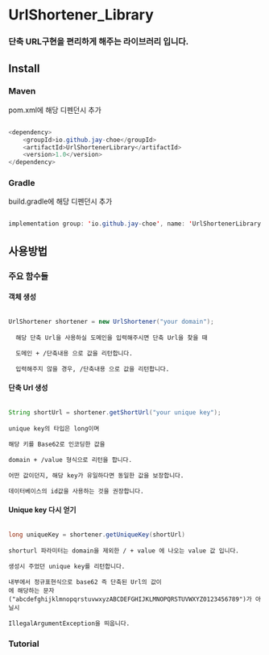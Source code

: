 # UrlShortener_Library

### 단축 URL구현을 편리하게 해주는 라이브러리 입니다.

## Install

### Maven

pom.xml에 해당 디펜던시 추가

```java

<dependency>
    <groupId>io.github.jay-choe</groupId>
    <artifactId>UrlShortenerLibrary</artifactId>
    <version>1.0</version>
</dependency>

```

### Gradle

build.gradle에 해당 디펜던시 추가

```java

implementation group: 'io.github.jay-choe', name: 'UrlShortenerLibrary', version: '1.0'

```

## 사용방법


### 주요 함수들

#### 객체 생성

```java

UrlShortener shortener = new UrlShortener("your domain");

```

      해당 단축 Url을 사용하실 도메인을 입력해주시면 단축 Url을 찾을 때

      도메인 + /단축내용 으로 값을 리턴합니다.

      입력해주지 않을 경우, /단축내용 으로 값을 리턴합니다.
  
  
#### 단축 Url 생성

```java

String shortUrl = shortener.getShortUrl("your unique key");

```

    unique key의 타입은 long이며 
    
    해당 키를 Base62로 인코딩한 값을
    
    domain + /value 형식으로 리턴을 합니다.

    어떤 값이던지, 해당 key가 유일하다면 동일한 값을 보장합니다.

    데이터베이스의 id값을 사용하는 것을 권장합니다.

#### Unique key 다시 얻기

```java

long uniqueKey = shortener.getUniqueKey(shortUrl)

```
    shorturl 파라미터는 domain을 제외한 / + value 에 나오는 value 값 입니다.

    생성시 주었던 unique key를 리턴합니다.

    내부에서 정규표현식으로 base62 즉 단축된 Url의 값이
    에 해당하는 문자("abcdefghijklmnopqrstuvwxyzABCDEFGHIJKLMNOPQRSTUVWXYZ0123456789")가 아닐시 
    
    IllegalArgumentException을 띄웁니다.


### Tutorial
